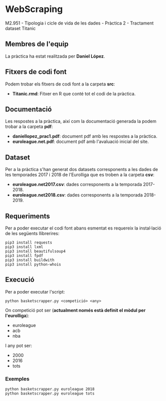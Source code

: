 # WebScraping

M2.951 - Tipologia i cicle de vida de les dades - Pràctica 2 - Tractament dataset Titanic

## Membres de l'equip

La pràctica ha estat realitzada per **Daniel López**. 

## Fitxers de codi font

Podem trobar els fitxers de codi font a la carpeta **src**:

* **Titanic.rmd**: Fitxer en R que conté tot el codi de la pràctica.

## Documentació

Les respostes a la pràctica, així com la documentació generada la podem trobar a la carpeta **pdf**:

* **daniellopez_prac1.pdf**: document pdf amb les respostes a la pràctica.
* **euroleague.net.pdf**: document pdf amb l'avaluació inicial del site.

## Dataset

Per a la pràctica s'han generat dos datasets corresponents a les dades de les temporades 2017 i 2018 de l'Eurolliga que es troben a la carpeta **csv**:
* **euroleague.net2017.csv**: dades corresponents a la temporada 2017-2018.
* **euroleague.net2018.csv**: dades corresponents a la temporada 2018-2019.

## Requeriments

Per a poder executar el codi font abans esmentat es requereix la instal·lació de les següents llibrerires:
```
pip3 install requests
pip3 install lxml
pip3 install beautifulsoup4
pip3 install fpdf
pip3 install buildwith
pip3 install python-whois
```
## Execució

Per a poder executar l'script:
```
python basketscrapper.py <competició> <any>
```
On competició pot ser (**actualment només està definit el mòdul per l'eurolliga**): 
* euroleague
* acb
* nba

I any pot ser: 
* 2000
* 2016
* tots

### Exemples
```
python basketscrapper.py euroleague 2018
python basketscrapper.py euroleague tots
```

